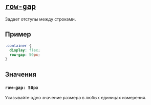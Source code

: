 # [`row-gap`](../index.md)

Задает отступы между строками.

## Пример

```css
.container {
  display: flex;
  row-gap: 50px;
}
```

## Значения

### `row-gap: 50px`

Указывайте одно значение размера в любых единицах измерения.
